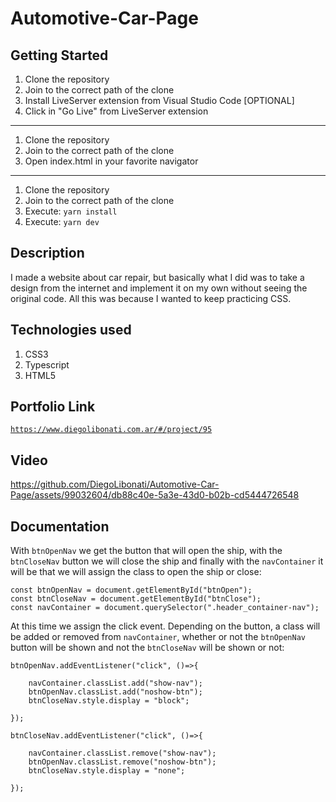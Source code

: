 # Automotive-Car-Page

## Getting Started

1. Clone the repository
2. Join to the correct path of the clone
3. Install LiveServer extension from Visual Studio Code [OPTIONAL]
4. Click in "Go Live" from LiveServer extension

---

1. Clone the repository
2. Join to the correct path of the clone
3. Open index.html in your favorite navigator

---

1. Clone the repository
2. Join to the correct path of the clone
3. Execute: `yarn install`
4. Execute: `yarn dev`

## Description

I made a website about car repair, but basically what I did was to take a design from the internet and implement it on my own without seeing the original code. All this was because I wanted to keep practicing CSS.

## Technologies used

1. CSS3
2. Typescript
3. HTML5

## Portfolio Link

[`https://www.diegolibonati.com.ar/#/project/95`](https://www.diegolibonati.com.ar/#/project/95)

## Video

https://github.com/DiegoLibonati/Automotive-Car-Page/assets/99032604/db88c40e-5a3e-43d0-b02b-cd5444726548

## Documentation

With `btnOpenNav` we get the button that will open the ship, with the `btnCloseNav` button we will close the ship and finally with the `navContainer` it will be that we will assign the class to open the ship or close:

```
const btnOpenNav = document.getElementById("btnOpen");
const btnCloseNav = document.getElementById("btnClose");
const navContainer = document.querySelector(".header_container-nav");
```

At this time we assign the click event. Depending on the button, a class will be added or removed from `navContainer`, whether or not the `btnOpenNav` button will be shown and not the `btnCloseNav` will be shown or not:

```
btnOpenNav.addEventListener("click", ()=>{

    navContainer.classList.add("show-nav");
    btnOpenNav.classList.add("noshow-btn");
    btnCloseNav.style.display = "block";

});

btnCloseNav.addEventListener("click", ()=>{

    navContainer.classList.remove("show-nav");
    btnOpenNav.classList.remove("noshow-btn");
    btnCloseNav.style.display = "none";

});
```
